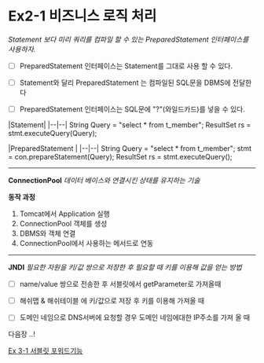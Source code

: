 
#  Ex2-1 비즈니스 로직 처리

*Statement 보다 미리 쿼리를 컴파일 할 수 있는 PreparedStatement 인터페이스를 사용하자.* 
 - [ ] PreparedStatement 인터페이스는 Statement를 그대로 사용 할 수 있다.
 - [ ] Statement와 달리 PreparedStatement 는 컴파일된 SQL문을 DBMS에 전달한다
 - [ ] PreparedStatement  인터페이스는 SQL문에 "?"(와일드카드)를 넣을 수 있다.
 

|Statement|
|--|--|
    String Query = "select * from t_member";
    ResultSet rs = stmt.executeQuery(Query);

|PreparedStatement |
|--|--|
    String Query = "select * from t_member";
	stmt = con.prepareStatement(Query);
	ResultSet rs = stmt.executeQuery();

***

**ConnectionPool** 
*데이터 베이스와 연결시킨 상태를 유지하는 기술*

**동작 과정**

 1. Tomcat에서 Application 실행
 2. ConnectionPool 객체를 생성
 3. DBMS와 객체 연결
 4. ConnectionPool에서 사용하는 메서드로 연동

***
**JNDI**
*필요한 자원을 키/값 쌍으로 저장한 후 필요할 때 키를 이용해 값을 얻는 방법*

 - [ ] name/value 쌍으로 전송한 후 서블릿에서 getParameter로 가져올때
 - [ ] 해쉬맵 & 해쉬테이블 에 키/값으로 저장 후 키를 이용해 가져올 때
 - [ ] 도메인 네임으로 DNS서버에 요청할 경우 도메인 네임에대한 IP주소를 가져 올 때


다음장 ..!

[Ex 3-1 서블릿 포워드기능](../../sec03/ex01)